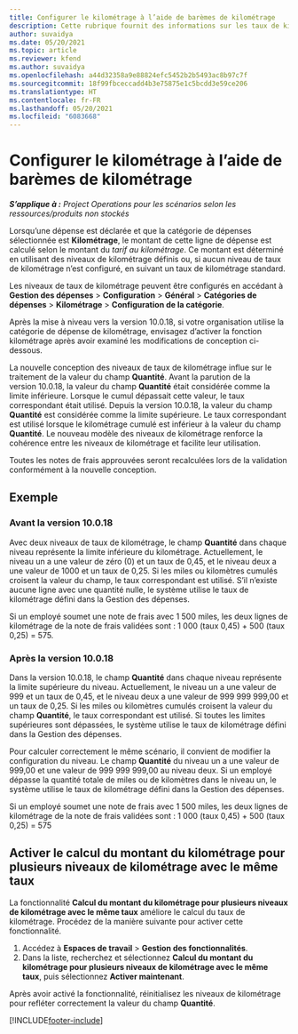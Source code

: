 ```yaml
---
title: Configurer le kilométrage à l’aide de barèmes de kilométrage
description: Cette rubrique fournit des informations sur les taux de kilométrage et les niveaux de taux de kilométrage.
author: suvaidya
ms.date: 05/20/2021
ms.topic: article
ms.reviewer: kfend
ms.author: suvaidya
ms.openlocfilehash: a44d32358a9e88824efc5452b2b5493ac8b97c7f
ms.sourcegitcommit: 18f99fbceccadd4b3e75875e1c5bcdd3e59ce206
ms.translationtype: HT
ms.contentlocale: fr-FR
ms.lasthandoff: 05/20/2021
ms.locfileid: "6083668"
---
```

# <a name="set-up-mileage-using-mileage-rate-tiers"></a>Configurer le kilométrage à l’aide de barèmes de kilométrage

_**S’applique à :** Project Operations pour les scénarios selon les ressources/produits non stockés_

Lorsqu’une dépense est déclarée et que la catégorie de dépenses sélectionnée est **Kilométrage**, le montant de cette ligne de dépense est calculé selon le montant du *tarif au kilométrage*. Ce montant est déterminé en utilisant des niveaux de kilométrage définis ou, si aucun niveau de taux de kilométrage n’est configuré, en suivant un taux de kilométrage standard. 

Les niveaux de taux de kilométrage peuvent être configurés en accédant à **Gestion des dépenses** > **Configuration** > **Général** > **Catégories de dépenses** > **Kilométrage** > **Configuration de la catégorie**.

Après la mise à niveau vers la version 10.0.18, si votre organisation utilise la catégorie de dépense de kilométrage, envisagez d’activer la fonction kilométrage après avoir examiné les modifications de conception ci-dessous. 

La nouvelle conception des niveaux de taux de kilométrage influe sur le traitement de la valeur du champ **Quantité**. Avant la parution de la version 10.0.18, la valeur du champ **Quantité** était considérée comme la limite inférieure. Lorsque le cumul dépassait cette valeur, le taux correspondant était utilisé.  Depuis la version 10.0.18, la valeur du champ **Quantité** est considérée comme la limite supérieure. Le taux correspondant est utilisé lorsque le kilométrage cumulé est inférieur à la valeur du champ **Quantité**.  Le nouveau modèle des niveaux de kilométrage renforce la cohérence entre les niveaux de kilométrage et facilite leur utilisation.   

Toutes les notes de frais approuvées seront recalculées lors de la validation conformément à la nouvelle conception.

## <a name="example"></a>Exemple
 
### <a name="before-version-10018"></a>Avant la version 10.0.18
Avec deux niveaux de taux de kilométrage, le champ **Quantité** dans chaque niveau représente la limite inférieure du kilométrage. Actuellement, le niveau un a une valeur de zéro (0) et un taux de 0,45, et le niveau deux a une valeur de 1000 et un taux de 0,25. Si les miles ou kilomètres cumulés croisent la valeur du champ, le taux correspondant est utilisé. S’il n’existe aucune ligne avec une quantité nulle, le système utilise le taux de kilométrage défini dans la Gestion des dépenses. 
 
Si un employé soumet une note de frais avec 1 500 miles, les deux lignes de kilométrage de la note de frais validées sont : 1 000 (taux 0,45) + 500 (taux 0,25) = 575.

### <a name="after-version-10018"></a>Après la version 10.0.18
Dans la version 10.0.18, le champ **Quantité** dans chaque niveau représente la limite supérieure du niveau. Actuellement, le niveau un a une valeur de 999 et un taux de 0,45, et le niveau deux a une valeur de 999 999 999,00 et un taux de 0,25. Si les miles ou kilomètres cumulés croisent la valeur du champ **Quantité**, le taux correspondant est utilisé. Si toutes les limites supérieures sont dépassées, le système utilise le taux de kilométrage défini dans la Gestion des dépenses. 
 
Pour calculer correctement le même scénario, il convient de modifier la configuration du niveau. Le champ **Quantité** du niveau un a une valeur de 999,00 et une valeur de 999 999 999,00 au niveau deux. Si un employé dépasse la quantité totale de miles ou de kilomètres dans le niveau un, le système utilise le taux de kilométrage défini dans la Gestion des dépenses. 
  
Si un employé soumet une note de frais avec 1 500 miles, les deux lignes de kilométrage de la note de frais validées sont : 1 000 (taux 0,45) + 500 (taux 0,25) = 575

## <a name="enable-the-mileage-amount-calculation-for-multiple-mileage-tiers-with-same-rate-feature"></a>Activer le calcul du montant du kilométrage pour plusieurs niveaux de kilométrage avec le même taux

La fonctionnalité **Calcul du montant du kilométrage pour plusieurs niveaux de kilométrage avec le même taux** améliore le calcul du taux de kilométrage. Procédez de la manière suivante pour activer cette fonctionnalité.

1. Accédez à **Espaces de travail** > **Gestion des fonctionnalités**. 
2. Dans la liste, recherchez et sélectionnez **Calcul du montant du kilométrage pour plusieurs niveaux de kilométrage avec le même taux**, puis sélectionnez **Activer maintenant**.

Après avoir activé la fonctionnalité, réinitialisez les niveaux de kilométrage pour refléter correctement la valeur du champ **Quantité**. 


[!INCLUDE[footer-include](../includes/footer-banner.md)]

